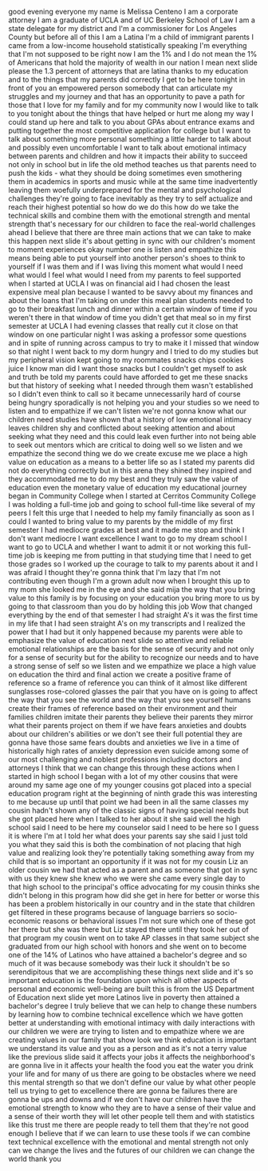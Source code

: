 
good evening everyone my name is Melissa
Centeno
I am a corporate attorney I am a
graduate of UCLA and of UC Berkeley
School of Law I am a state delegate for
my district and I&#39;m a commissioner for
Los Angeles County but before all of
this I am a Latina I&#39;m a child of
immigrant parents I came from a
low-income household statistically
speaking I&#39;m everything that I&#39;m not
supposed to be right now
I am the 1% and I do not mean the 1% of
Americans that hold the majority of
wealth in our nation I mean next slide
please
the 1.3 percent of attorneys that are
latina thanks to my education and to the
things that my parents did correctly I
get to be here tonight in front of you
an empowered person somebody that can
articulate my struggles and my journey
and that has an opportunity to pave a
path for those that I love for my family
and for my community now I would like to
talk to you tonight about the things
that have helped or hurt me along my way
I could stand up here and talk to you
about GPAs about entrance exams and
putting together the most competitive
application for college but I want to
talk about something more personal
something a little harder to talk about
and possibly even uncomfortable I want
to talk about emotional intimacy between
parents and children and how it impacts
their ability to succeed not only in
school but in life the old method
teaches us that parents need to push the
kids - what they should be doing
sometimes even smothering them in
academics in sports and music while at
the same time inadvertently leaving them
woefully underprepared for the mental
and psychological challenges they&#39;re
going to face inevitably as they try to
self actualize and reach their highest
potential so how do we do this how do we
take the technical skills and combine
them with the emotional strength and
mental strength that&#39;s necessary for our
children to face the real-world
challenges ahead I believe that there
are three main actions that we can take
to make this happen next slide it&#39;s
about getting in sync with our
children&#39;s moment to moment experiences
okay number one is listen and empathize
this means being able to put yourself
into another person&#39;s shoes to think to
yourself if I was them and if I was
living this moment what would I need
what would I feel what would I need from
my parents to feel supported when I
started at UCLA I was on financial aid I
had chosen the least expensive meal plan
because I wanted to be savvy about my
finances and about the loans that I&#39;m
taking on under this meal plan students
needed to go to their breakfast lunch
and dinner within a certain window of
time if you weren&#39;t there in that window
of time you didn&#39;t get that meal so in
my first semester at UCLA I had evening
classes that really cut it close on that
window on one particular night I was
asking a professor some questions and in
spite of running across campus to try to
make it I missed that window so that
night I went back to my dorm hungry and
I tried to do my studies but my
peripheral vision kept going to my
roommates snacks chips cookies juice
I know man did I want those snacks but I
couldn&#39;t get myself to ask and truth be
told my parents could have afforded to
get me these snacks but that history of
seeking what I needed through them
wasn&#39;t established so I didn&#39;t even
think to call
so it became unnecessarily hard of
course being hungry sporadically is not
helping you and your studies so we need
to listen and to empathize if we can&#39;t
listen we&#39;re not gonna know what our
children need studies have shown that a
history of low emotional intimacy leaves
children shy and conflicted about
seeking attention and about seeking what
they need and this could leak even
further into not being able to seek out
mentors which are critical to doing well
so we listen and we empathize the second
thing we do we create excuse me we place
a high value on education as a means to
a better life
so as I stated my parents did not do
everything correctly but in this arena
they shined they inspired and they
accommodated me to do my best and they
truly saw the value of education even
the monetary value of education my
educational journey began in Community
College
when I started at Cerritos Community
College I was holding a full-time job
and going to school full-time like
several of my peers I felt this urge
that I needed to help my family
financially as soon as I could I wanted
to bring value to my parents by the
middle of my first semester I had
mediocre grades at best and it made me
stop and think
I don&#39;t want mediocre I want excellence
I want to go to my dream school I want
to go to UCLA and whether I want to
admit it or not working this full-time
job is keeping me from putting in that
studying time that I need to get those
grades so I worked up the courage to
talk to my parents about it and I was
afraid
I thought they&#39;re gonna think that I&#39;m
lazy that I&#39;m not contributing even
though I&#39;m a grown adult now when I
brought this up to my mom she looked me
in the eye and she said mija
the way that you bring value to this
family is by focusing on your education
you bring more to us by going to that
classroom than you do
by holding this job Wow
that changed everything by the end of
that semester I had straight A&#39;s it was
the first time in my life that I had
seen straight A&#39;s on my transcripts and
I realized the power that I had but it
only happened because my parents were
able to emphasize the value of education
next slide so attentive and reliable
emotional relationships are the basis
for the sense of security and not only
for a sense of security but for the
ability to recognize our needs and to
have a strong sense of self so we listen
and we empathize we place a high value
on education the third and final action
we create a positive frame of reference
so a frame of reference you can think of
it almost like different sunglasses
rose-colored glasses the pair that you
have on is going to affect the way that
you see the world and the way that you
see yourself humans create their frames
of reference based on their environment
and their families children imitate
their parents they believe their parents
they mirror what their parents project
on them if we have fears anxieties and
doubts about our children&#39;s abilities or
we don&#39;t see their full potential they
are gonna have those same fears doubts
and anxieties we live in a time of
historically high rates of anxiety
depression even suicide among some of
our most challenging and noblest
professions including doctors and
attorneys
I think that we can change this through
these actions when I started in high
school I began with a lot of my other
cousins that were around my same age one
of my younger cousins got placed into a
special education program right at the
beginning of ninth grade this was
interesting to me because up until that
point we had been in all the same
classes
my cousin hadn&#39;t shown any of the
classic signs of having special needs
but she got placed here when I talked to
her about it she said well the high
school said I need to be here my
counselor said I need to be here so I
guess it is where I&#39;m at I told her what
does your parents say she said I just
told you what they said this is both the
combination of not placing that high
value and realizing look they&#39;re
potentially taking something away from
my child that is so important an
opportunity if it was not for my cousin
Liz an older cousin we had that acted as
a parent and as someone that got in sync
with us they knew she knew who we were
she came every single day to that high
school to the principal&#39;s office
advocating for my cousin thinks she
didn&#39;t belong in this program how did
she get in here for better or worse this
has been a problem historically in our
country and in the state that children
get filtered in these programs because
of language barriers so socio-economic
reasons or behavioral issues I&#39;m not
sure which one of these got her there
but she was there but Liz stayed there
until they took her out of that program
my cousin went on to take AP classes in
that same subject she graduated from our
high school with honors and she went on
to become one of the 14% of Latinos who
have attained a bachelor&#39;s degree and so
much of it was because somebody was
their luck it shouldn&#39;t be so
serendipitous that we are accomplishing
these things next slide
and it&#39;s so important education is the
foundation upon which all other aspects
of personal and economic well-being are
built this is from the US Department of
Education next slide yet more Latinos
live in poverty
then attained a bachelor&#39;s degree I
truly believe that we can help to change
these numbers by learning how to combine
technical excellence which we have
gotten better at understanding with
emotional intimacy with daily
interactions with our children we were
are trying to listen and to empathize
where we are creating values in our
family that show look we think education
is important we understand its value and
you as a person and as it&#39;s not a terry
value like the previous slide said it
affects your jobs it affects the
neighborhood&#39;s are gonna live in it
affects your health the food you eat the
water you drink your life and for many
of us there are going to be obstacles
where we need this mental strength so
that we don&#39;t define our value by what
other people tell us trying to get to
excellence there are gonna be failures
there are gonna be ups and downs and if
we don&#39;t have our children have the
emotional strength to know who they are
to have a sense of their value and a
sense of their worth they will let other
people tell them and with statistics
like this trust me there are people
ready to tell them that they&#39;re not good
enough I believe that if we can learn to
use these tools if we can combine text
technical excellence with the emotional
and mental strength not only can we
change the lives and the futures of our
children we can change the world thank
you

